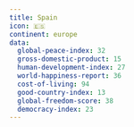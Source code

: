 ```yaml
---
title: Spain
icon: 🇪🇸
continent: europe
data:
  global-peace-index: 32
  gross-domestic-product: 15
  human-development-index: 27
  world-happiness-report: 36
  cost-of-living: 94
  good-country-index: 13
  global-freedom-score: 38
  democracy-index: 23
---
```


